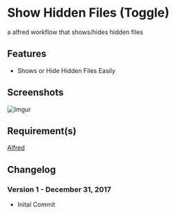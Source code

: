 
# Show Hidden Files (Toggle)
a alfred workflow that shows/hides hidden files

## Features
* Shows or Hide Hidden Files Easily

## Screenshots
![Imgur](https://i.imgur.com/pgKnX1G.png)

## Requirement(s)
[Alfred](https://www.alfredapp.com/)

## Changelog
### Version 1 - December  31, 2017
* Inital Commit
 
